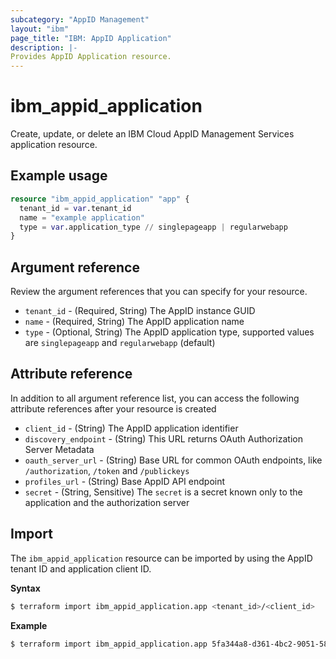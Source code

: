 ```yaml
---
subcategory: "AppID Management"
layout: "ibm"
page_title: "IBM: AppID Application"
description: |-
Provides AppID Application resource.
---
```


# ibm_appid_application

Create, update, or delete an IBM Cloud AppID Management Services application resource.

## Example usage

```terraform
resource "ibm_appid_application" "app" {
  tenant_id = var.tenant_id
  name = "example application"
  type = var.application_type // singlepageapp | regularwebapp
}
```

## Argument reference
Review the argument references that you can specify for your resource.

- `tenant_id` - (Required, String) The AppID instance GUID
- `name` - (Required, String) The AppID application name
- `type` - (Optional, String) The AppID application type, supported values are `singlepageapp` and `regularwebapp` (default)

## Attribute reference
In addition to all argument reference list, you can access the following attribute references after your resource is created

- `client_id` - (String) The AppID application identifier
- `discovery_endpoint` - (String) This URL returns OAuth Authorization Server Metadata
- `oauth_server_url` - (String) Base URL for common OAuth endpoints, like `/authorization`, `/token` and `/publickeys`
- `profiles_url` - (String) Base AppID API endpoint
- `secret` - (String, Sensitive) The `secret` is a secret known only to the application and the authorization server


## Import

The `ibm_appid_application` resource can be imported by using the AppID tenant ID and application client ID.

**Syntax**

```bash
$ terraform import ibm_appid_application.app <tenant_id>/<client_id>
```
**Example**

```bash
$ terraform import ibm_appid_application.app 5fa344a8-d361-4bc2-9051-58ca253f4b2b/03cd638a-b35a-43f2-a58a-c2d3fe26aaea
```

